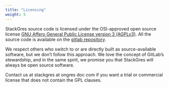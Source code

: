 ```yaml
---
title: "Licensing"
weight: 5
---
```


StackGres source code is licensed under the OSI-approved open source license [GNU Affero General
 Public License version 3 (AGPLv3)](https://www.gnu.org/licenses/agpl-3.0.en.html). All the source code is available on the
 [gitlab repository](https://gitlab.com/ongresinc/stackgres).

We respect others who switch to or are directly built as source-available software, but we don’t
 follow this approach. We love the concept of GitLab’s stewardship, and in the same spirit, we
 promise you that StackGres will always be open source software. 

Contact us at stackgres at ongres doc com if you want a trial or commercial license that does not
 contain the GPL clauses.
